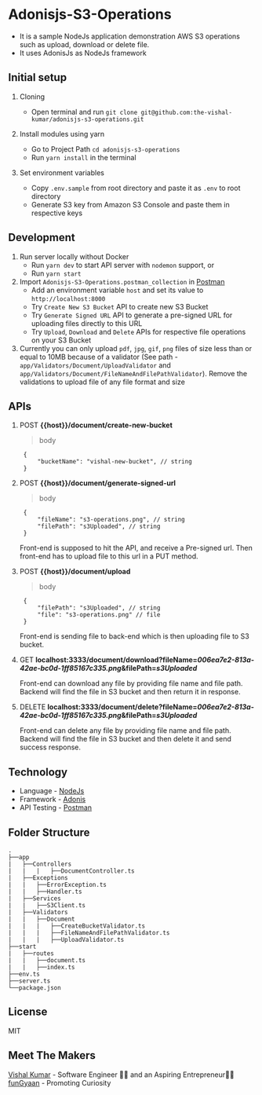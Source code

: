 # Adonisjs-S3-Operations

* It is a sample NodeJs application demonstration AWS S3 operations such as upload, download or delete file.
* It uses AdonisJs as NodeJs framework

## Initial setup
1. Cloning
    - Open terminal and run `git clone git@github.com:the-vishal-kumar/adonisjs-s3-operations.git`

1. Install modules using yarn
    - Go to Project Path `cd adonisjs-s3-operations`
    - Run `yarn install` in the terminal

1. Set environment variables
    - Copy `.env.sample` from root directory and paste it as `.env` to root directory
    - Generate S3 key from Amazon S3 Console and paste them in respective keys

## Development

1. Run server locally without Docker
    - Run `yarn dev` to start API server with `nodemon` support, or
    - Run `yarn start`
1. Import `Adonisjs-S3-Operations.postman_collection` in [Postman]
    - Add an environment variable `host` and set its value to `http://localhost:8000`
    - Try `Create New S3 Bucket` API to create new S3 Bucket
    - Try `Generate Signed URL` API to generate a pre-signed URL for uploading files directly to this URL
    - Try `Upload`, `Download` and `Delete` APIs for respective file operations on your S3 Bucket
1. Currently you can only upload `pdf`, `jpg`, `gif`, `png` files of size less than or equal to 10MB because of a validator (See path - `app/Validators/Document/UploadValidator` and `app/Validators/Document/FileNameAndFilePathValidator`). Remove the validations to upload file of any file format and size

## APIs


1. POST **{{host}}/document/create-new-bucket**

    > body

        {
            "bucketName": "vishal-new-bucket", // string
        }

1. POST **{{host}}/document/generate-signed-url**

    > body

        {
            "fileName": "s3-operations.png", // string
            "filePath": "s3Uploaded", // string
        }

    Front-end is supposed to hit the API, and receive a Pre-signed url. Then front-end has to upload file to this url in a PUT method.

1. POST **{{host}}/document/upload**

    > body

        {
            "filePath": "s3Uploaded", // string
            "file": "s3-operations.png" // file
        }

    Front-end is sending file to back-end which is then uploading file to S3 bucket.

1. GET **localhost:3333/document/download?fileName=*006ea7e2-813a-42ae-bc0d-1ff85167c335.png*&filePath=*s3Uploaded***

    Front-end can download any file by providing file name and file path. Backend will find the file in S3 bucket and then return it in response.

1. DELETE **localhost:3333/document/delete?fileName=*006ea7e2-813a-42ae-bc0d-1ff85167c335.png*&filePath=*s3Uploaded***

    Front-end can delete any file by providing file name and file path. Backend will find the file in S3 bucket and then delete it and send success response.

## Technology
- Language - [NodeJs]
- Framework - [Adonis]
- API Testing - [Postman]

## Folder Structure
    .
    ├──app
    |   ├──Controllers
    |   |   |   ├──DocumentController.ts
    |   ├──Exceptions
    |   |   ├──ErrorException.ts
    |   |   ├──Handler.ts
    |   ├──Services
    |   |   ├──S3Client.ts
    |   ├──Validators
    |   |   ├──Document
    |   |   |   ├──CreateBucketValidator.ts
    |   |   |   ├──FileNameAndFilePathValidator.ts
    |   |   |   ├──UploadValidator.ts
    ├──start
    |   ├──routes
    |   |   ├──document.ts
    |   |   ├──index.ts
    ├──env.ts
    ├──server.ts
    └──package.json

## License
MIT

## Meet The Makers
[Vishal Kumar] - Software Engineer 👨‍💻 and an Aspiring Entrepreneur👨‍💼  
[funGyaan] - Promoting Curiosity

[NodeJs]: <https://nodejs.dev/>
[Adonis]: <https://adonisjs.com/>
[Postman]: <https://www.postman.com/>
[Vishal Kumar]: <https://www.linkedin.com/in/the-vishal-kumar/>
[funGyaan]: <https://www.funGyaan.com/>